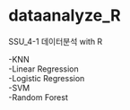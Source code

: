 # dataanalyze_R
SSU_4-1 데이터분석 with R

-KNN<br/>
-Linear Regression<br/>
-Logistic Regression<br/>
-SVM<br/>
-Random Forest<br/>
